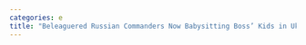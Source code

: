 ```yaml
---
categories: e
title: "Beleaguered Russian Commanders Now Babysitting Boss’ Kids in Ukraine"
---
```

